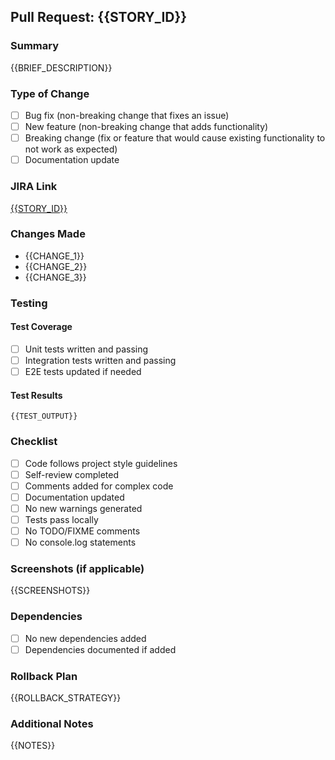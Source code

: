 ## Pull Request: {{STORY_ID}}

### Summary
{{BRIEF_DESCRIPTION}}

### Type of Change
- [ ] Bug fix (non-breaking change that fixes an issue)
- [ ] New feature (non-breaking change that adds functionality)
- [ ] Breaking change (fix or feature that would cause existing functionality to not work as expected)
- [ ] Documentation update

### JIRA Link
[{{STORY_ID}}]({{JIRA_URL}}/browse/{{STORY_ID}})

### Changes Made
- {{CHANGE_1}}
- {{CHANGE_2}}
- {{CHANGE_3}}

### Testing
#### Test Coverage
- [ ] Unit tests written and passing
- [ ] Integration tests written and passing
- [ ] E2E tests updated if needed

#### Test Results
```
{{TEST_OUTPUT}}
```

### Checklist
- [ ] Code follows project style guidelines
- [ ] Self-review completed
- [ ] Comments added for complex code
- [ ] Documentation updated
- [ ] No new warnings generated
- [ ] Tests pass locally
- [ ] No TODO/FIXME comments
- [ ] No console.log statements

### Screenshots (if applicable)
{{SCREENSHOTS}}

### Dependencies
- [ ] No new dependencies added
- [ ] Dependencies documented if added

### Rollback Plan
{{ROLLBACK_STRATEGY}}

### Additional Notes
{{NOTES}}